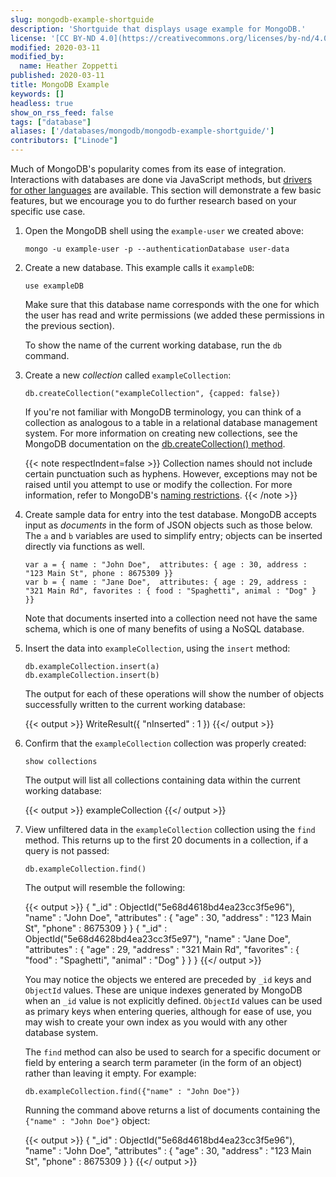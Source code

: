 ```yaml
---
slug: mongodb-example-shortguide
description: 'Shortguide that displays usage example for MongoDB.'
license: '[CC BY-ND 4.0](https://creativecommons.org/licenses/by-nd/4.0)'
modified: 2020-03-11
modified_by:
  name: Heather Zoppetti
published: 2020-03-11
title: MongoDB Example
keywords: []
headless: true
show_on_rss_feed: false
tags: ["database"]
aliases: ['/databases/mongodb/mongodb-example-shortguide/']
contributors: ["Linode"]
---
```


Much of MongoDB's popularity comes from its ease of integration. Interactions with databases are done via JavaScript methods, but [drivers for other languages](https://docs.mongodb.com/ecosystem/drivers/) are available. This section will demonstrate a few basic features, but we encourage you to do further research based on your specific use case.

1.  Open the MongoDB shell using the `example-user` we created above:

        mongo -u example-user -p --authenticationDatabase user-data

1.  Create a new database. This example calls it `exampleDB`:

        use exampleDB

    Make sure that this database name corresponds with the one for which the user has read and write permissions (we added these permissions in the previous section).

    To show the name of the current working database, run the `db` command.

1.  Create a new *collection* called `exampleCollection`:

        db.createCollection("exampleCollection", {capped: false})

    If you're not familiar with MongoDB terminology, you can think of a collection as analogous to a table in a relational database management system. For more information on creating new collections, see the MongoDB documentation on the [db.createCollection() method](https://docs.mongodb.com/manual/reference/method/db.createCollection/).

    {{< note respectIndent=false >}}
Collection names should not include certain punctuation such as hyphens. However, exceptions may not be raised until you attempt to use or modify the collection. For more information, refer to MongoDB's [naming restrictions](https://docs.mongodb.com/manual/reference/limits/#naming-restrictions).
{{< /note >}}

1.  Create sample data for entry into the test database. MongoDB accepts input as *documents* in the form of JSON objects such as those below. The `a` and `b` variables are used to simplify entry; objects can be inserted directly via functions as well.

        var a = { name : "John Doe",  attributes: { age : 30, address : "123 Main St", phone : 8675309 }}
        var b = { name : "Jane Doe",  attributes: { age : 29, address : "321 Main Rd", favorites : { food : "Spaghetti", animal : "Dog" } }}

    Note that documents inserted into a collection need not have the same schema, which is one of many benefits of using a NoSQL database.

1.  Insert the data into `exampleCollection`, using the `insert` method:

        db.exampleCollection.insert(a)
        db.exampleCollection.insert(b)

    The output for each of these operations will show the number of objects successfully written to the current working database:

    {{< output >}}
WriteResult({ "nInserted" : 1 })
{{</ output >}}

1.  Confirm that the `exampleCollection` collection was properly created:

        show collections

    The output will list all collections containing data within the current working database:

    {{< output >}}
exampleCollection
{{</ output >}}

1.  View unfiltered data in the `exampleCollection` collection using the `find` method. This returns up to the first 20 documents in a collection, if a query is not passed:

        db.exampleCollection.find()

    The output will resemble the following:

    {{< output >}}
{ "_id" : ObjectId("5e68d4618bd4ea23cc3f5e96"), "name" : "John Doe", "attributes" : { "age" : 30, "address" : "123 Main St", "phone" : 8675309 } }
{ "_id" : ObjectId("5e68d4628bd4ea23cc3f5e97"), "name" : "Jane Doe", "attributes" : { "age" : 29, "address" : "321 Main Rd", "favorites" : { "food" : "Spaghetti", "animal" : "Dog" } } }
{{</ output >}}

    You may notice the objects we entered are preceded by `_id` keys and `ObjectId` values. These are unique indexes generated by MongoDB when an `_id` value is not explicitly defined. `ObjectId` values can be used as primary keys when entering queries, although for ease of use, you may wish to create your own index as you would with any other database system.

    The `find` method can also be used to search for a specific document or field by entering a search term parameter (in the form of an object) rather than leaving it empty. For example:

        db.exampleCollection.find({"name" : "John Doe"})

    Running the command above returns a list of documents containing the `{"name" : "John Doe"}` object:

    {{< output >}}
{ "_id" : ObjectId("5e68d4618bd4ea23cc3f5e96"), "name" : "John Doe", "attributes" : { "age" : 30, "address" : "123 Main St", "phone" : 8675309 } }
{{</ output >}}
